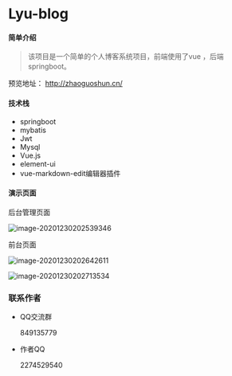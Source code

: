 # Lyu-blog
#### 简单介绍

> 该项目是一个简单的个人博客系统项目，前端使用了vue ，后端springboot。

预览地址： http://zhaoguoshun.cn/

#### 技术栈

- springboot
- mybatis
- Jwt
- Mysql
- Vue.js
- element-ui
- vue-markdown-edit编辑器插件

#### 演示页面

后台管理页面

![image-20201230202539346](C:\Users\guosz\AppData\Roaming\Typora\typora-user-images\image-20201230202539346.png)



前台页面

![image-20201230202642611](C:\Users\guosz\AppData\Roaming\Typora\typora-user-images\image-20201230202642611.png)

![image-20201230202713534](C:\Users\guosz\AppData\Roaming\Typora\typora-user-images\image-20201230202713534.png)





### 联系作者

- QQ交流群

  849135779

  

- 作者QQ

  2274529540


